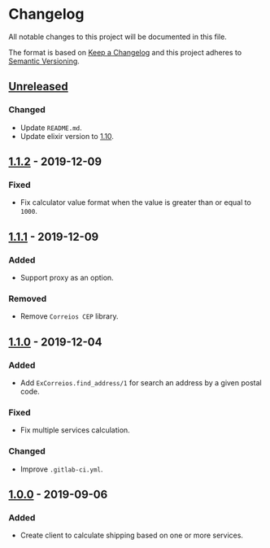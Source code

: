 # Changelog
All notable changes to this project will be documented in this file.

The format is based on [Keep a Changelog](http://keepachangelog.com/en/1.0.0/)
and this project adheres to [Semantic Versioning](http://semver.org/spec/v2.0.0.html).

## [Unreleased]
### Changed
- Update `README.md`.
- Update elixir version to [1.10](https://elixir-lang.org/blog/2020/01/27/elixir-v1-10-0-released/).

## [1.1.2] - 2019-12-09
### Fixed
- Fix calculator value format when the value is greater than or equal to `1000`.

## [1.1.1] - 2019-12-09
### Added
- Support proxy as an option.

### Removed
- Remove `Correios CEP` library.

## [1.1.0] - 2019-12-04
### Added
- Add `ExCorreios.find_address/1` for search an address by a given postal code.

### Fixed
- Fix multiple services calculation.

### Changed
- Improve `.gitlab-ci.yml`.

## [1.0.0] - 2019-09-06
### Added
- Create client to calculate shipping based on one or more services.

[Unreleased]: https://code.locaweb.com.br/locawebcommon/ex-correios/compare/master...HEAD
[1.1.2]: https://code.locaweb.com.br/locawebcommon/ex-correios/compare/v1.1.1...v1.1.2
[1.1.1]: https://code.locaweb.com.br/locawebcommon/ex-correios/compare/v1.1.0...v1.1.1
[1.1.0]: https://code.locaweb.com.br/locawebcommon/ex-correios/compare/v1.0.0...v1.1.0
[1.0.0]: https://code.locaweb.com.br/locawebcommon/ex-correios/compare/v0.1.0...v1.0.0
[0.1.0]: https://code.locaweb.com.br/locawebcommon/ex-correios/-/tags/v0.0.1
